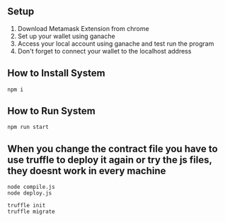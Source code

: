 ## Setup
1. Download Metamask Extension from chrome
2. Set up your wallet using ganache
3. Access your local account using ganache and test run the program
4. Don't forget to connect your wallet to the localhost address


## How to Install System
```
npm i
```
## How to Run System
```
npm run start
```
## When you change the contract file you have to use truffle to deploy it again or try the js files, they doesnt work in every machine
```
node compile.js
node deploy.js
```
```
truffle init
truffle migrate
```
